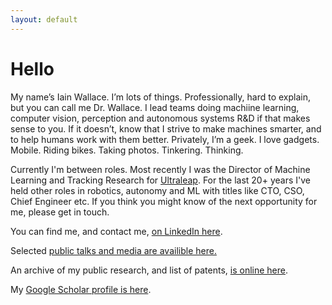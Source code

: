 ```yaml
---
layout: default
---
```


# Hello

My name’s Iain Wallace. I’m lots of things. Professionally, hard to explain, but you can call me Dr. Wallace. I lead teams doing machiine learning, computer vision, perception and autonomous systems R&D if that makes sense to you. If it doesn’t, know that I strive to make machines smarter, and to help humans work with them better. Privately, I’m a geek. I love gadgets. Mobile. Riding bikes. Taking photos. Tinkering. Thinking.

Currently I'm between roles. Most recently I was the Director of Machine Learning and Tracking Research for [Ultraleap](https://www.ultraleap.com). For the last 20+ years I've held other roles in robotics, autonomy and ML with titles like CTO, CSO, Chief Engineer etc. If you think you might know of the next opportunity for me, please get in touch.

You can find me, and contact me, [on LinkedIn here](https://uk.linkedin.com/in/iawallace).

Selected [public talks and media are availible here.](./talks_media.html)

An archive of my public research, and list of patents, [is online here](research.html). 

My [Google Scholar profile is here](https://scholar.google.com/citations?user=nhA40b4AAAAJ&hl=en).
